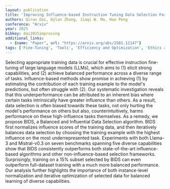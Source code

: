 ```yaml
---
layout: publication
title: 'Improving Influence-based Instruction Tuning Data Selection For Balanced Learning Of Diverse Capabilities'
authors: Qirun Dai, Dylan Zhang, Jiaqi W. Ma, Hao Peng
conference: "Arxiv"
year: 2025
bibkey: dai2025improving
additional_links:
  - {name: "Paper", url: "https://arxiv.org/abs/2501.12147"}
tags: ['Fine-Tuning', 'Tools', 'Efficiency and Optimization', 'Ethics and Bias', 'Training Techniques', 'Pretraining Methods']
---
```

Selecting appropriate training data is crucial for effective instruction
fine-tuning of large language models (LLMs), which aims to (1) elicit strong
capabilities, and (2) achieve balanced performance across a diverse range of
tasks. Influence-based methods show promise in achieving (1) by estimating the
contribution of each training example to the model's predictions, but often
struggle with (2). Our systematic investigation reveals that this
underperformance can be attributed to an inherent bias where certain tasks
intrinsically have greater influence than others. As a result, data selection
is often biased towards these tasks, not only hurting the model's performance
on others but also, counterintuitively, harms performance on these
high-influence tasks themselves.
  As a remedy, we propose BIDS, a Balanced and Influential Data Selection
algorithm. BIDS first normalizes influence scores of the training data, and
then iteratively balances data selection by choosing the training example with
the highest influence on the most underrepresented task. Experiments with both
Llama-3 and Mistral-v0.3 on seven benchmarks spanning five diverse capabilities
show that BIDS consistently outperforms both state-of-the-art influence-based
algorithms and other non-influence-based selection frameworks. Surprisingly,
training on a 15% subset selected by BIDS can even outperform full-dataset
training with a much more balanced performance. Our analysis further highlights
the importance of both instance-level normalization and iterative optimization
of selected data for balanced learning of diverse capabilities.
